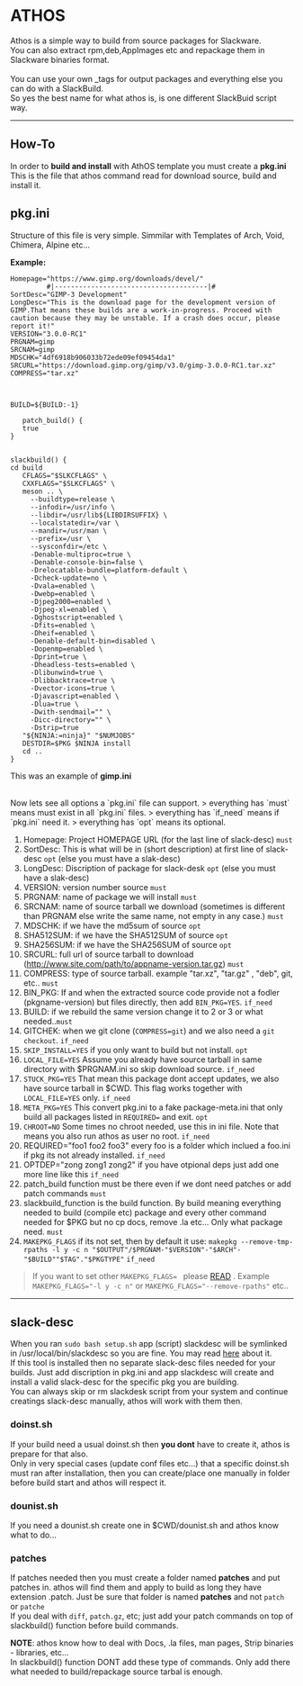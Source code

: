 # ATHOS

Athos is a simple way to build from source packages for Slackware.<br>
You can also extract rpm,deb,AppImages etc and repackage them in Slackware binaries format. <br>  
You can use your own _tags for output packages and everything else you can do with a SlackBuild.<br>
So yes the best name for what athos is, is one different SlackBuid script way. 

---

## How-To

In order to **build and install** with AthOS template you must create a **pkg.ini**<br>
This is the file that athos command read for download source, build and install it.

## pkg.ini

Structure of this file is very simple. Simmilar with Templates of Arch, Void, Chimera, Alpine etc...<p>

**Example:**
```
Homepage="https://www.gimp.org/downloads/devel/"
         #|--------------------------------------|#
SortDesc="GIMP-3 Development"
LongDesc="This is the download page for the development version of GIMP.That means these builds are a work-in-progress. Proceed with caution because they may be unstable. If a crash does occur, please report it!"
VERSION="3.0.0-RC1"
PRGNAM=gimp
SRCNAM=gimp
MDSCHK="4df6918b906033b72ede09ef09454da1"
SRCURL="https://download.gimp.org/gimp/v3.0/gimp-3.0.0-RC1.tar.xz"
COMPRESS="tar.xz"



BUILD=${BUILD:-1}

   patch_build() {
   true
}


slackbuild() {
cd build
   CFLAGS="$SLKCFLAGS" \
   CXXFLAGS="$SLKCFLAGS" \
   meson .. \
     --buildtype=release \
     --infodir=/usr/info \
     --libdir=/usr/lib${LIBDIRSUFFIX} \
     --localstatedir=/var \
     --mandir=/usr/man \
     --prefix=/usr \
     --sysconfdir=/etc \
     -Denable-multiproc=true \
     -Denable-console-bin=false \
     -Drelocatable-bundle=platform-default \
     -Dcheck-update=no \
     -Dvala=enabled \
     -Dwebp=enabled \
     -Djpeg2000=enabled \
     -Djpeg-xl=enabled \
     -Dghostscript=enabled \
     -Dfits=enabled \
     -Dheif=enabled \
     -Denable-default-bin=disabled \
     -Dopenmp=enabled \
     -Dprint=true \
     -Dheadless-tests=enabled \
     -Dlibunwind=true \
     -Dlibbacktrace=true \
     -Dvector-icons=true \
     -Djavascript=enabled \
     -Dlua=true \
     -Dwith-sendmail="" \
     -Dicc-directory="" \
     -Dstrip=true
   "${NINJA:=ninja}" "$NUMJOBS"
   DESTDIR=$PKG $NINJA install
   cd ..
}
```

This was an example of **gimp.ini**

<br>
Now lets see all options a `pkg.ini` file can support.
> everything has `must` means must exist in all `pkg.ini` files.
> everything has `if_need` means if `pkg.ini` need it.
> everything has `opt` means its optional.


1. Homepage: Project HOMEPAGE URL (for the last line of slack-desc) `must`
2. SortDesc: This is what will be in (short description) at first line of slack-desc `opt` (else you must have a slak-desc)
3. LongDesc: Discription of package for slack-desk `opt` (else you must have a slak-desc)
4. VERSION: version number source `must`
5. PRGNAM: name of package we will install `must`
6. SRCNAM: name of source tarball we download (sometimes is different than PRGNAM else write the same name, not empty in any case.) `must`
7. MDSCHK: if we have the md5sum of source `opt`
8. SHA512SUM: if we have the SHA512SUM of source `opt`
9. SHA256SUM: if we have the SHA256SUM of source `opt`
10. SRCURL: full url of source tarball to download (http://www.site.com/path/to/appname-version.tar.gz) `must`
11. COMPRESS: type of source tarball. example "tar.xz", "tar.gz" , "deb", git, etc.. `must`
12. BIN_PKG: If and when the extracted source code provide not a fodler (pkgname-version) but files directly, then add `BIN_PKG=YES`. `if_need`
13. BUILD: if we rebuild the same version change it to 2 or 3 or what needed..`must`
14. GITCHEK: when we git clone (`COMPRESS=git`) and we also need a `git checkout`. `if_need`
15. `SKIP_INSTALL=YES` if you only want to build but not install. `opt`
16. `LOCAL_FILE=YES` Assume you already have source tarball in same directory with $PRGNAM.ini so skip download source. `if_need`
17. `STUCK_PKG=YES` That mean this package dont accept updates, we also have source tarball in $CWD. This flag works together with  `LOCAL_FILE=YES` only. `if_need`
18. `META_PKG=YES` This convert pkg.ini to a fake package-meta.ini that only build all packages listed in `REQUIRED=` and exit. `opt`
19. `CHROOT=NO` Some times no chroot needed, use this in ini file. Note that means you also run athos as user no root. `if_need`
20. REQUIRED="foo1 foo2 foo3" every foo is a folder which inclued a foo.ini if pkg its not already installed. `if_need`
21. OPTDEP="zong zong1 zong2" if you have otpional deps just add one more line like this `if_need`
22. patch_build function must be there even if we dont need patches or add patch commands `must`
23. slackbuild_function is the build function. By build meaning everything needed to build (compile etc) package and every other command needed for $PKG but no cp docs, remove .la etc... Only what package need. `must`
24. `MAKEPKG_FLAGS` if its not set, then by default it use: `makepkg --remove-tmp-rpaths -l y -c n "$OUTPUT"/$PRGNAM-"$VERSION"-"$ARCH"-"$BUILD""$TAG"."$PKGTYPE"` `if_need`
> If you want to set other `MAKEPKG_FLAGS= ` please [READ](https://github.com/rizitis/PLASMA_WORLD/blob/main/AthOS/DOCS/MAKEPKG_FLAGS) . Example `MAKEPKG_FLAGS="-l y -c n"` or `MAKEPKG_FLAGS="--remove-rpaths"` etc..

---

## slack-desc
When you ran `sudo bash setup.sh` app (script) slackdesc will be symlinked in /usr/local/bin/slackdesc so you are fine. 
You may read [here](https://slack-desc.sourceforge.net) about it.<br>
If this tool is installed then no separate slack-desc files needed for your builds. Just add discription in pkg.ini and app slackdesc will create and install a valid slack-desc for the specific pkg you are building.<br>
You can always skip or rm  slackdesk script from your system and continue creatings slack-desc manually, athos will work with them then.<br>


### doinst.sh

If your build need a usual doinst.sh then **you dont** have to create it, athos is prepare for that also. <br>
Only in very special cases (update conf files etc...) that a specific doinst.sh must ran after installation, then you can create/place one manually in folder before build start and athos will respect it. 

### dounist.sh
If you need a dounist.sh create one in $CWD/dounist.sh and athos know what to do...

### patches

If patches needed then you must create a folder named **patches** and put patches in. athos will find them and apply to build as long they have extension .patch. Just be sure that folder is named **patches** and not `patch` or `patche`<br> 
If you deal with `diff`, `patch.gz`, etc; just add your patch commands on top of slackbuild() function before build commands.<br>

**NOTE**: athos know how to deal with Docs, .la files, man pages, Strip binaries - libraries, etc...<br>
In slackbuild() function DONT add these type of commands. Only add there what needed to build/repackage source tarbal is enough. 
